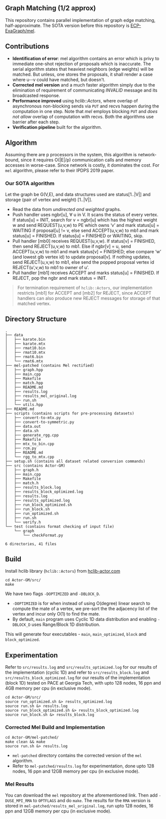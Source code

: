 ## Graph Matching (1/2 approx)
This repository contains parallel implementation of graph edge matching, half-approximate. The SOTA version before this repository is [ECP-ExaGraph/mel](https://github.com/ECP-ExaGraph/mel/tree/master).

## Contributions
- **Identification of error**: mel algorithm contains an error which is privy to immediate one-shot rejection of proposals which is inaccurate. The serial algorithm states that heaviest neighbors (edge weights) will be matched. But unless, one stores the proposals, it shall render a case where u--v could have matched, but doesn't. 
- **Corrected mel version** and a much faster algorithm simply due to the elimination of requirement of communicating _INVALID_ message and its broadcasted response.
- **Performance improved** using _hclib::Actors_, where overlap of asynchronous non-blocking sends via `PUT` and recvs happen during the computation in one step. Note that _mel_ employs blocking `PUT` and _does not allow_ overlap of computation with recvs. Both the algorithms use barrier after each step.
- **Verification pipeline** built for the algorithm.

## Algorithm
Assuming there are p processors in the system, this algorithm is network-bound, since it requires O(|E|/p) communication calls and memory accesses in worse-case. Since network is costly, it dominates the cost. For `mel` algorithm, please refer to their IPDPS 2019 paper.

### Our SOTA algorithm
Let the graph be G(V,E), and data structures used are status[1..|V|] and storage (pair of vertex and weight) [1..|V|].

- Read the data from _undirected and weighted_ graphs.
- Push handler uses ngbr[u], $\forall$ u in V. It scans the status of every vertex. If status[u] = INIT, search for v = ngbr[u] which has the highest weight w and send REQUEST(u,v,w) to PE which owns ‘v’ and mark status[u] = WAITING if proposal[u] != v, else send ACCEPT(u,v,w) to mb1 and mark status[u] = FINISHED. If status[u] = FINISHED or WAITING, skip.
- Pull handler [mb0] receives REQUEST(u,v,w). If status[v] = FINISHED, then send REJECT(u,v,w) to mb1. Else if ngbr[v] = u, send ACCEPT(u,v,w) to mb1 and mark status[v] = FINISHED; else  compare ‘w’ (and lowest glb vertex id) to update proposal[v]. If nothing updates, send REJECT(u,v,w) to mb1, else send the popped proposal vertex id REJECT(u’,v,w) to mb1 to owner of u’.
- Pull handler [mb1] receives ACCEPT and marks status[u] = FINISHED. If REJECT, pop the ngbr and mark status = INIT.

> For termination requirement of `hclib::Actors`, our implementation restricts [mb1] for ACCEPT and [mb2] for REJECT, since ACCEPT handlers can also produce new REJECT messages for storage of that matched vertex.

## Directory Structure
```
.
├── data 
│   ├── karate.bin
│   ├── karate.mtx
│   ├── rmat10.bin
│   ├── rmat10.mtx
│   ├── rmat6.bin
│   └── rmat6.mtx
├── mel-patched (contains Mel rectified)
│   ├── graph.hpp
│   ├── main.cpp
│   ├── Makefile
│   ├── match.hpp
│   ├── README.md
│   ├── results.log
│   ├── results_mel_original.log
│   ├── run.sh
│   └── utils.hpp
├── README.md
├── scripts (contains scripts for pre-processing datasets)
│   ├── convert-to-mtx.py
│   ├── convert-to-symmetric.py
│   ├── data.out
│   ├── data.sh
│   ├── generate_rgg.cpp
│   ├── Makefile
│   ├── mtx_to_bin.cpp
│   ├── rcm.py
│   ├── README.md
│   └── rgg_to_mtx.cpp
├── setup.sh (contains all dataset related conversion commands)
├── src (contains Actor-GM)
│   ├── graph.h
│   ├── main.cpp
│   ├── Makefile
│   ├── match.h
│   ├── results_block.log
│   ├── results_block_optimized.log
│   ├── results.log
│   ├── results_optimized.log
│   ├── run_block_optimized.sh
│   ├── run_block.sh
│   ├── run_optimized.sh
│   ├── run.sh
│   └── verify.h
└── test (contains format checking of input file)
    └── graph
        └── checkFormat.py

6 directories, 41 files
```

## Build
Install hclib library (`hclib::Actors`) from [hclib-actor.com](https://hclib-actor.com)

```
cd Actor-GM/src/
make
```
We have two flags `-DOPTIMIZED` and `-DBLOCK_D`. 
- `-DOPTIMIZED` is for when instead of using O(degree) linear search to compute the mate of a vertex, we pre-sort the the adjacency list of the vertex and incur only O(1) to find the mate. 
- By default, `main` program uses Cyclic 1D data distribution and enabling `-DBLOCK_D` uses Range/Block 1D distribution. 

This will generate four executables - `main`, `main_optimized`, `block` and `block_optimized`.

## Experimentation
Refer to `src/results.log` and `src/results_optimized.log` for our results of the implementation (cyclic 1D)
and refer to `src/results_block.log` and `src/results_block_optimized.log` for our results of the implementation (block 1D) tested on PACE at Georgia Tech, with upto 128 nodes, 16 ppn and 4GB memory per cpu (in exclusive mode).
```
cd Actor-GM/src/
source run_optimized.sh &> results_optimized.log
source run.sh &> results.log
source run_block_optimized.sh &> results_block_optimized.log
source run_block.sh &> results_block.log
```

### Corrected Mel Build and Implementation
```
cd Actor-GM/mel-patched/
make clean && make
source run.sh &> results.log
```

- `mel-patched` directory contains the corrected version of the `mel` algorithm.
- Refer to `mel-patched/results.log` for experimentation, done upto 128 nodes, 16 ppn and 12GB memory per cpu (in exclusive mode).

### Mel Results
You can download the `mel` repository at the aforementioned link. Then add `-DUSE_MPI_RMA` to `OPTFLAGS` and do `make`. The results for the `RMA` version is stored in `mel-patched/results_mel_original.log`, run upto 128 nodes, 16 ppn and 12GB memory per cpu (in exclusive mode).
